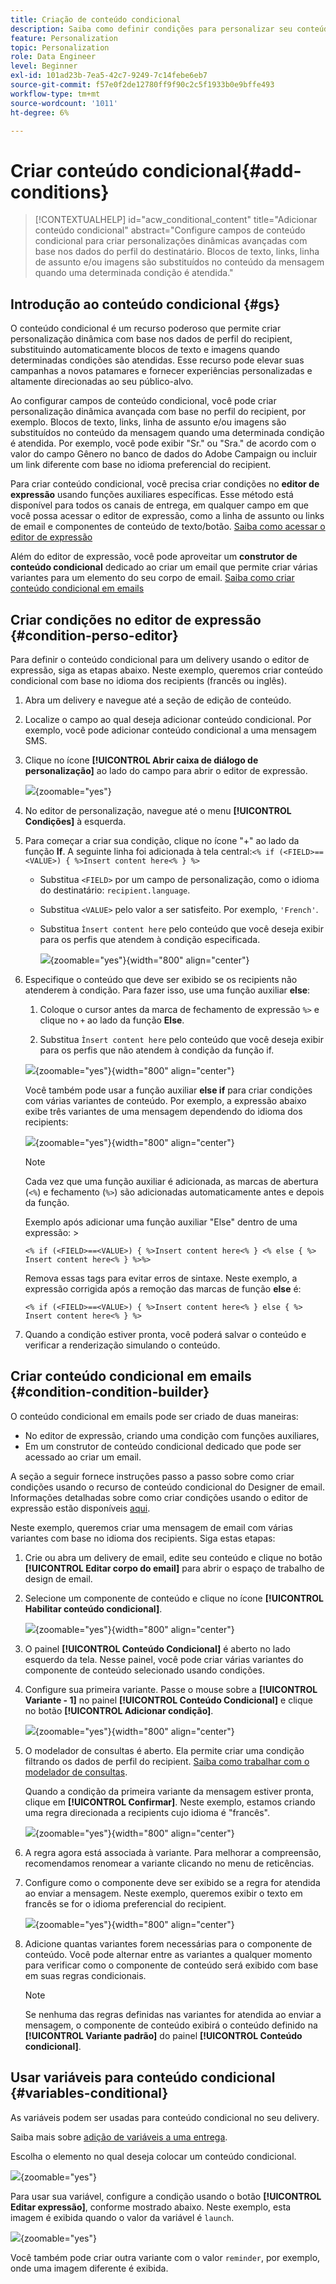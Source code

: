 ```yaml
---
title: Criação de conteúdo condicional
description: Saiba como definir condições para personalizar seu conteúdo no Adobe Campaign Web
feature: Personalization
topic: Personalization
role: Data Engineer
level: Beginner
exl-id: 101ad23b-7ea5-42c7-9249-7c14febe6eb7
source-git-commit: f57e0f2de12780ff9f90c2c5f1933b0e9bffe493
workflow-type: tm+mt
source-wordcount: '1011'
ht-degree: 6%

---
```


# Criar conteúdo condicional{#add-conditions}

>[!CONTEXTUALHELP]
>id="acw_conditional_content"
>title="Adicionar conteúdo condicional"
>abstract="Configure campos de conteúdo condicional para criar personalizações dinâmicas avançadas com base nos dados do perfil do destinatário. Blocos de texto, links, linha de assunto e/ou imagens são substituídos no conteúdo da mensagem quando uma determinada condição é atendida."

## Introdução ao conteúdo condicional {#gs}

O conteúdo condicional é um recurso poderoso que permite criar personalização dinâmica com base nos dados de perfil do recipient, substituindo automaticamente blocos de texto e imagens quando determinadas condições são atendidas. Esse recurso pode elevar suas campanhas a novos patamares e fornecer experiências personalizadas e altamente direcionadas ao seu público-alvo.

Ao configurar campos de conteúdo condicional, você pode criar personalização dinâmica avançada com base no perfil do recipient, por exemplo. Blocos de texto, links, linha de assunto e/ou imagens são substituídos no conteúdo da mensagem quando uma determinada condição é atendida. Por exemplo, você pode exibir &quot;Sr.&quot; ou &quot;Sra.&quot; de acordo com o valor do campo Gênero no banco de dados do Adobe Campaign ou incluir um link diferente com base no idioma preferencial do recipient.

Para criar conteúdo condicional, você precisa criar condições no **editor de expressão** usando funções auxiliares específicas. Esse método está disponível para todos os canais de entrega, em qualquer campo em que você possa acessar o editor de expressão, como a linha de assunto ou links de email e componentes de conteúdo de texto/botão. [Saiba como acessar o editor de expressão](gs-personalization.md#access)

Além do editor de expressão, você pode aproveitar um **construtor de conteúdo condicional** dedicado ao criar um email que permite criar várias variantes para um elemento do seu corpo de email. [Saiba como criar conteúdo condicional em emails](#condition-condition-builder)

## Criar condições no editor de expressão {#condition-perso-editor}

Para definir o conteúdo condicional para um delivery usando o editor de expressão, siga as etapas abaixo. Neste exemplo, queremos criar conteúdo condicional com base no idioma dos recipients (francês ou inglês).

1. Abra um delivery e navegue até a seção de edição de conteúdo.

1. Localize o campo ao qual deseja adicionar conteúdo condicional. Por exemplo, você pode adicionar conteúdo condicional a uma mensagem SMS.

1. Clique no ícone **[!UICONTROL Abrir caixa de diálogo de personalização]** ao lado do campo para abrir o editor de expressão.

   ![](assets/open-perso-editor-sms.png){zoomable="yes"}

1. No editor de personalização, navegue até o menu **[!UICONTROL Condições]** à esquerda.

1. Para começar a criar sua condição, clique no ícone &quot;+&quot; ao lado da função **If**. A seguinte linha foi adicionada à tela central:`<% if (<FIELD>==<VALUE>) { %>Insert content here<% } %>`

   * Substitua `<FIELD>` por um campo de personalização, como o idioma do destinatário: `recipient.language`.
   * Substitua `<VALUE>` pelo valor a ser satisfeito. Por exemplo, `'French'`.
   * Substitua `Ìnsert content here` pelo conteúdo que você deseja exibir para os perfis que atendem à condição especificada.

     ![](assets/condition-sample1.png){zoomable="yes"}{width="800" align="center"}

1. Especifique o conteúdo que deve ser exibido se os recipients não atenderem à condição. Para fazer isso, use uma função auxiliar **else**:

   1. Coloque o cursor antes da marca de fechamento de expressão `%>` e clique no `+` ao lado da função **Else**.

   1. Substitua `Ìnsert content here` pelo conteúdo que você deseja exibir para os perfis que não atendem à condição da função if.

   ![](assets/condition-sample2.png){zoomable="yes"}{width="800" align="center"}

   Você também pode usar a função auxiliar **else if** para criar condições com várias variantes de conteúdo. Por exemplo, a expressão abaixo exibe três variantes de uma mensagem dependendo do idioma dos recipients:

   ![](assets/condition-sample3.png){zoomable="yes"}{width="800" align="center"}

   >[!NOTE]
   >
   >Cada vez que uma função auxiliar é adicionada, as marcas de abertura (`<%`) e fechamento (`%>`) são adicionadas automaticamente antes e depois da função.
   >
   >Exemplo após adicionar uma função auxiliar &quot;Else&quot; dentro de uma expressão: >
   >
   >`<% if (<FIELD>==<VALUE>) { %>Insert content here<% } <% else { %> Insert content here<% } %>%>`
   >
   >Remova essas tags para evitar erros de sintaxe. Neste exemplo, a expressão corrigida após a remoção das marcas de função **else** é:
   >
   >`<% if (<FIELD>==<VALUE>) { %>Insert content here<% } else { %> Insert content here<% } %>`

1. Quando a condição estiver pronta, você poderá salvar o conteúdo e verificar a renderização simulando o conteúdo.

## Criar conteúdo condicional em emails {#condition-condition-builder}

O conteúdo condicional em emails pode ser criado de duas maneiras:
* No editor de expressão, criando uma condição com funções auxiliares,
* Em um construtor de conteúdo condicional dedicado que pode ser acessado ao criar um email.

A seção a seguir fornece instruções passo a passo sobre como criar condições usando o recurso de conteúdo condicional do Designer de email. Informações detalhadas sobre como criar condições usando o editor de expressão estão disponíveis [aqui](#condition-perso-editor).

Neste exemplo, queremos criar uma mensagem de email com várias variantes com base no idioma dos recipients. Siga estas etapas:

1. Crie ou abra um delivery de email, edite seu conteúdo e clique no botão **[!UICONTROL Editar corpo do email]** para abrir o espaço de trabalho de design de email.

1. Selecione um componente de conteúdo e clique no ícone **[!UICONTROL Habilitar conteúdo condicional]**.

   ![](assets/condition-email-enable.png){zoomable="yes"}{width="800" align="center"}

1. O painel **[!UICONTROL Conteúdo Condicional]** é aberto no lado esquerdo da tela. Nesse painel, você pode criar várias variantes do componente de conteúdo selecionado usando condições.

1. Configure sua primeira variante. Passe o mouse sobre a **[!UICONTROL Variante - 1]** no painel **[!UICONTROL Conteúdo Condicional]** e clique no botão **[!UICONTROL Adicionar condição]**.

   ![](assets/condition-add-condition.png){zoomable="yes"}{width="800" align="center"}

1. O modelador de consultas é aberto. Ela permite criar uma condição filtrando os dados de perfil do recipient. [Saiba como trabalhar com o modelador de consultas](../query/query-modeler-overview.md).

   Quando a condição da primeira variante da mensagem estiver pronta, clique em **[!UICONTROL Confirmar]**. Neste exemplo, estamos criando uma regra direcionada a recipients cujo idioma é &quot;francês&quot;.

   ![](assets/condition-example.png){zoomable="yes"}{width="800" align="center"}

1. A regra agora está associada à variante. Para melhorar a compreensão, recomendamos renomear a variante clicando no menu de reticências.

1. Configure como o componente deve ser exibido se a regra for atendida ao enviar a mensagem. Neste exemplo, queremos exibir o texto em francês se for o idioma preferencial do recipient.

   ![](assets/condition-email-variant1.png){zoomable="yes"}{width="800" align="center"}

1. Adicione quantas variantes forem necessárias para o componente de conteúdo. Você pode alternar entre as variantes a qualquer momento para verificar como o componente de conteúdo será exibido com base em suas regras condicionais.

   >[!NOTE]
   >Se nenhuma das regras definidas nas variantes for atendida ao enviar a mensagem, o componente de conteúdo exibirá o conteúdo definido na **[!UICONTROL Variante padrão]** do painel **[!UICONTROL Conteúdo condicional]**.

## Usar variáveis para conteúdo condicional {#variables-conditional}

As variáveis podem ser usadas para conteúdo condicional no seu delivery.

Saiba mais sobre [adição de variáveis a uma entrega](../advanced-settings/delivery-settings.md#variables-delivery).

Escolha o elemento no qual deseja colocar um conteúdo condicional.

![](assets/variables-conditional.png){zoomable="yes"}

Para usar sua variável, configure a condição usando o botão **[!UICONTROL Editar expressão]**, conforme mostrado abaixo.
Neste exemplo, esta imagem é exibida quando o valor da variável é `launch`.

![](assets/variables-condition.png){zoomable="yes"}

Você também pode criar outra variante com o valor `reminder`, por exemplo, onde uma imagem diferente é exibida.
